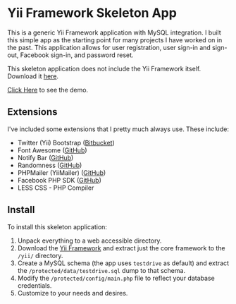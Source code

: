 Yii Framework Skeleton App
======================
This is a generic Yii Framework application with MySQL integration. I built this simple app as the starting point for many projects I have worked on in the past. This application allows for user registration, user sign-in and sign-out, Facebook sign-in, and password reset.

This skeleton application does not include the Yii Framework itself. Download it [here](https://github.com/yiisoft/yii/).

[Click Here](http://www.travisstroud.co.uk/yiiSkeletonApp/) to see the demo.

## Extensions
I've included some extensions that I pretty much always use. These include:
* Twitter (Yii) Bootstrap ([Bitbucket](https://bitbucket.org/Crisu83/yii-bootstrap))
* Font Awesome ([GitHub](https://github.com/FortAwesome/Font-Awesome))
* Notify Bar ([GitHub](https://github.com/dknight/jQuery-Notify-bar))
* Randomness ([GitHub](https://github.com/tom--/Randomness))
* PHPMailer (YiiMailer) ([GitHub](https://github.com/vernes/YiiMailer))
* Facebook PHP SDK ([GitHub](https://github.com/splashlab/yii-facebook-opengraph))
* LESS CSS - PHP Compiler

## Install
To install this skeleton application:

1. Unpack everything to a web accessible directory.
2. Download the [Yii Framework](https://github.com/yiisoft/yii/) and extract just the core framework to the `/yii/` directory.
3. Create a MySQL schema (the app uses `testdrive` as default) and extract the `/protected/data/testdrive.sql` dump to that schema.
4. Modify the `/protected/config/main.php` file to reflect your database credentials.
5. Customize to your needs and desires.
